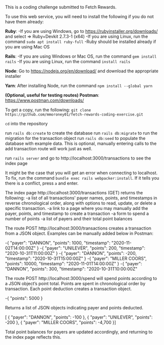 This is a coding challenge submitted to Fetch Rewards.

To use this web service, you will need to install the following if you do not have them already:

**Ruby**: 
-If you are using Windows, go to https://rubyinstaller.org/downloads/ and select => Ruby+Devkit 2.7.3-1 (x64)
-If you are using Linux, run the command `sudo apt install ruby-full`
-Ruby should be installed already if you are using Mac OS

**Rails**:
-If you are using Windows or Mac OS, run the command `gem install rails`
-If you are using Linux, run the command `install rails`

**Node**: Go to https://nodejs.org/en/download/ and download the appropriate installer

**Yarn**: After installing Node, run the command `npm install --global yarn`

**(Optional, useful for testing routes) Postman**: https://www.postman.com/downloads/


To get a copy, run the following:
`git clone https://github.com/mmoroney01/fetch-rewards-coding-exercise.git`

`cd` into the repository

run `rails db:create` to create the database
run `rails db:migrate` to run the migration for the transaction object
run `rails db:seed` to populate the database with example data. This is optional, manually entering calls to the add transaction route will work just as well.

run `rails server` and go to http://localhost:3000/transactions to see the index page

It might be the case that you will get an error when connecting to localhost. To fix, run the command `bundle exec rails webpacker:install`. If it tells you there is a conflict, press `a` and enter.


The index page http://localhost:3000/transactions (GET) returns the following:
-a list of all transactions' payer names, points, and timestamps in reverse chronological order, along with options to read, update, or delete a specific transaction.
-a link to a page where you may manually add the payer, points, and timestamp to create a transaction
-a form to spend a number of points
-a list of payers and their total point balances

The route POST http://localhost:3000/transactions creates a transaction from a JSON object. Examples can be manually added below in Postman:

-{ "payer": "DANNON", "points": 1000, "timestamp": "2020-11-02T14:00:00Z" }
-{ "payer": "UNILEVER", "points": 200, "timestamp": "2020-10-31T11:00:00Z" }
-{ "payer": "DANNON", "points": -200, "timestamp": "2020-10-31T15:00:00Z" }
-{ "payer": "MILLER COORS", "points": 10000, "timestamp": "2020-11-01T14:00:00Z" }
-{ "payer": "DANNON", "points": 300, "timestamp": "2020-10-31T10:00:00Z" 
 
The route POST http://localhost:3000/spend will spend points according to a JSON object’s point total. Points are spent in chronological order by transaction. Each point deduction creates a transaction object. 

-{ "points": 5000 }

Returns a list of JSON objects indicating payer and points deducted.

[    { "payer": "DANNON", "points": -100 },    { "payer": "UNILEVER", "points": -200 },    { "payer": "MILLER COORS", "points": -4,700 }]

Total point balances for payers are updated accordingly, and returning to the index page reflects this.